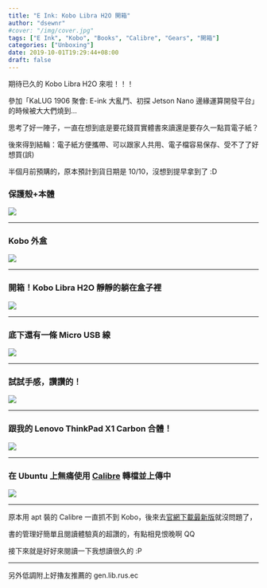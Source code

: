 ```yaml
---
title: "E Ink: Kobo Libra H2O 開箱"
author: "dsewnr"
#cover: "/img/cover.jpg"
tags: ["E Ink", "Kobo", "Books", "Calibre", "Gears", "開箱"]
categories: ["Unboxing"]
date: 2019-10-01T19:29:44+08:00
draft: false
---
```


期待已久的 Kobo Libra H2O 來啦！！！

<!--more-->

參加「KaLUG 1906 聚會: E-ink 大亂鬥、初探 Jetson Nano 邊緣運算開發平台」的時候被大大們燒到...

思考了好一陣子，一直在想到底是要花錢買實體書來讀還是要存久一點買電子紙？

後來得到結輪：電子紙方便攜帶、可以跟家人共用、電子檔容易保存、受不了了好想買(誤)

半個月前預購的，原本預計到貨日期是 10/10，沒想到提早拿到了 :D


### 保護殼+本體
![](/images/kobo-libra-h2o-0.jpg)

---

### Kobo 外盒
![](/images/kobo-libra-h2o-1.jpg)

---

### 開箱！Kobo Libra H2O 靜靜的躺在盒子裡
![](/images/kobo-libra-h2o-2.jpg)

---

### 底下還有一條 Micro USB 線
![](/images/kobo-libra-h2o-3.jpg)

---


### 試試手感，讚讚的！
![](/images/kobo-libra-h2o-4.jpg)

---


### 跟我的 Lenovo ThinkPad X1 Carbon 合體！
![](/images/kobo-libra-h2o-5.jpg)

---


### 在 Ubuntu 上無痛使用 [Calibre](https://calibre-ebook.com/) 轉檔並上傳中
![](/images/kobo-libra-h2o-6.jpg)

---

原本用 apt 裝的 Calibre 一直抓不到 Kobo，後來去[官網下載最新版](https://calibre-ebook.com/download)就沒問題了，

書的管理好簡單且閱讀體驗真的超讚的，有點相見恨晚啊 QQ

接下來就是好好來閱讀一下我想讀很久的 :P

---

另外低調附上好擼友推薦的 gen.lib.rus.ec
